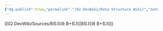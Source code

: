 ```yaml
---
{"dg-publish":true,"permalink":"/02.DevWiki/Data Structure Wiki/","noteIcon":"","created":"2025-06-10T13:15:32.629+09:00","updated":"2025-08-04T00:08:44.338+09:00"}
---
```


[[02.DevWiki/Sources/B트리와 B+트리\|B트리와 B+트리]]